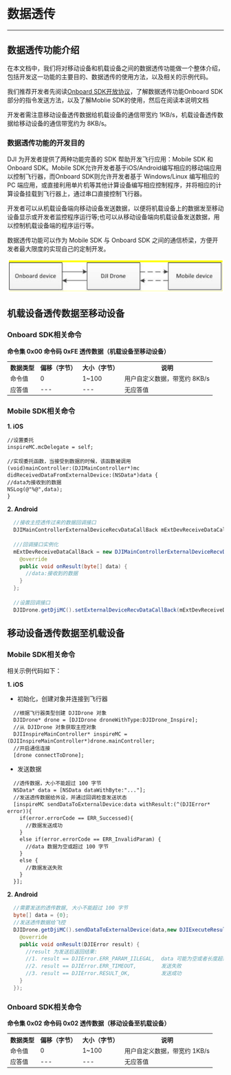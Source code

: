 # 数据透传

---

## 数据透传功能介绍

在本文档中，我们将对移动设备和机载设备之间的数据透传功能做一个整体介绍，包括开发这一功能的主要目的、数据透传的使用方法，以及相关的示例代码。

我们推荐开发者先阅读[Onboard SDK开放协议](开放协议.md)，了解数据透传功能Onboard SDK部分的指令发送方法，以及了解Moblie SDK的使用，然后在阅读本说明文档

开发者需注意移动设备透传数据给机载设备的通信带宽约 1KB/s，机载设备透传数据给移动设备的通信带宽约为 8KB/s。

### 数据透传功能的开发目的

DJI 为开发者提供了两种功能完善的 SDK 帮助开发飞行应用：Mobile SDK 和 Onboard SDK。Mobile SDK允许开发者基于iOS/Android编写相应的移动端应用以控制飞行器，而Onboard SDK则允许开发者基于 Windows/Linux 编写相应的 PC 端应用，或直接利用单片机等其他计算设备编写相应控制程序，并将相应的计算设备挂载到飞行器上，通过串口直接控制飞行器。

开发者可以从机载设备端向移动设备发送数据，以便将机载设备上的数据发至移动设备显示或开发者监控程序运行等;也可以从移动设备端向机载设备发送数据，用以控制机载设备端的程序运行等。

数据透传功能可以作为 Mobile SDK 与 Onboard SDK 之间的通信桥梁，方便开发者最大限度的实现自己的定制开发。

![streamFrame](Images/streamFrame.png)

## 机载设备透传数据至移动设备

### Onboard SDK相关命令

**命令集 0x00 命令码 0xFE 透传数据（机载设备至移动设备）**

<table>
<tr>
  <th>数据类型</th>
  <th>偏移（字节）</th>
  <th>大小（字节）</th>
  <th>说明</th>
</tr>

<tr>
  <td >命令值</td>
  <td>0</td>
  <td>1~100</td>
  <td>用户自定义数据，带宽约 8KB/s</td>
</tr>

<tr>
 <td >应答值</td>
  <td>---</td>
  <td>---</td>
  <td>无应答值</td>
</tr>

</table>

### Mobile SDK相关命令

**1. iOS**

~~~cSharp
//设置委托
inspireMC.mcDelegate = self;
  
//实现委托函数，当接受到数据的时候，该函数被调用
(void)mainController:(DJIMainController*)mc didReceivedDataFromExternalDevice:(NSData*)data {
//data为接收到的数据
NSLog(@"%@",data);
}
~~~
  
**2. Android** 

~~~java
  //接收主控透传过来的数据回调接口
  DJIMainControllerExternalDeviceRecvDataCallBack mExtDevReceiveDataCallBack = null;
  
  ///回调接口实例化
  mExtDevReceiveDataCallBack = new DJIMainControllerExternalDeviceRecvDataCallBack() {
    @override
    public void onResult(byte[] data) {
      //data:接收到的数据
    }
  };
  
  //设置回调接口
  DJIDrone.getDjiMC().setExternalDeviceRecvDataCallBack(mExtDevReceiveDataCallBack);
~~~

## 移动设备透传数据至机载设备 

### Mobile SDK相关命令

相关示例代码如下：

**1. iOS**

  - 初始化，创建对象并连接到飞行器
  
~~~cSharp
  //根据飞行器类型创建 DJIDrone 对象
  DJIDrone* drone = [DJIDrone droneWithType:DJIDrone_Inspire];
  //从 DJIDrone 对象获取主控对象
  DJIInspireMainController* inspireMC = (DJIInspireMainController*)drone.mainController;
  //开启通信连接
  [drone connectToDrone];
~~~

  - 发送数据
  
~~~cSharp
  //透传数据，大小不能超过 100 字节
  NSData* data = [NSData dataWithByte:"..."];
  //发送透传数据给外设，并通过回调检查发送状态
  [inspireMC sendDataToExternalDevice:data withResult:(^(DJIError* error)){
    if(error.errorCode == ERR_Successed){
      //数据发送成功
    }
    else if(error.errorCode == ERR_InvalidParam) {
      //data 数据为空或超过 100 字节
    }
    else {
      //数据发送失败
    }
  }];
~~~
  
**2. Android**

~~~java
  //需要发送的透传数据, 大小不能超过 100 字节
  byte[] data = {0};
  //发送透传数据给飞控
  DJIDrone.getDjiMC().sendDataToExternalDevice(data,new DJIExecuteResultCallback(){
    @override
    public void onResult(DJIError result) {
      //result 为发送后返回结果:
      //1. result == DJIError.ERR_PARAM_IILEGAL,  data 可能为空或者长度超过 100
      //2. result == DJIError.ERR_TIMEOUT,        发送失败
      //3. result == DJIError.RESULT_OK,          发送成功
    }
  });
~~~

### Onboard SDK相关命令

**命令集 0x02 命令码 0x02 透传数据（移动设备至机载设备）**

<table>
<tr>
  <th>数据类型</th>
  <th>偏移（字节）</th>
  <th>大小（字节）</th>
  <th>说明</th>
</tr>

<tr>
  <td >命令值</td>
  <td>0</td>
  <td>1~100</td>
  <td>用户自定义数据，带宽约 1KB/s</td>
</tr>

<tr>
  <td >应答值</td>
  <td>---</td>
  <td>---</td>
  <td>无应答值</td>
</tr>

</table>
